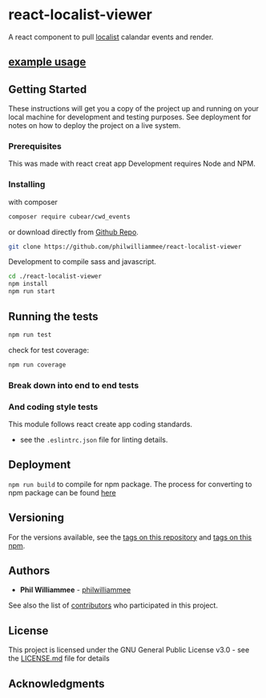 # react-localist-viewer

A react component to pull [localist](https://developer.localist.com/doc/api#event-list) calandar events and render.

## [example usage](https://cu-communityapps.github.io/CD_cwd_events/src/app/index.html)

## Getting Started

These instructions will get you a copy of the project up and running on your local machine for development and testing purposes. See deployment for notes on how to deploy the project on a live system.

### Prerequisites

This was made with react creat app Development requires Node and NPM.

### Installing

with composer

```bash
composer require cubear/cwd_events
```

or download directly from [Github Repo](https://github.com/philwilliammee/react-localist-viewer).

```bash
git clone https://github.com/philwilliammee/react-localist-viewer
```

Development to compile sass and javascript.

```bash
cd ./react-localist-viewer
npm install
npm run start
```

## Running the tests

```bash
npm run test
```

check for test coverage:

```bash
npm run coverage
```

### Break down into end to end tests

### And coding style tests

This module follows react create app coding standards.

- see the `.eslintrc.json` file for linting details.

## Deployment

`npm run build` to compile for npm package. The process for converting to npm package can be found [here](https://www.npmjs.com/package/create-component-lib)

## Versioning

For the versions available, see the [tags on this repository](https://github.com/philwilliammee/react-localist-viewer/tags) and [tags on this npm](https://www.npmjs.com/package/react-localist-viewer).

## Authors

- **Phil Williammee** - [philwilliammee](https://github.com/philwilliammee)

See also the list of [contributors](https://github.com/CU-CommunityApps/react-localist-viewer/graphs/contributors) who participated in this project.

## License

This project is licensed under the GNU General Public License v3.0 - see the [LICENSE.md](https://github.com/philwilliammee/react-localist-viewer/blob/master/LICENSE) file for details

## Acknowledgments
